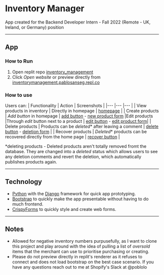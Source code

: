 # Inventory Manager

App created for the Backend Developer Intern - Fall 2022 (Remote - UK, Ireland, or Germany) position

---

## App

### How to Run
1. Open replit repo [inventory_management](https://replit.com/@PabloSanSeg/inventorymanagement?v=1)
2. Click *Open website* or preview directly from [inventorymanagement.pablosanseg.repl.co](https://inventorymanagement.pablosanseg.repl.co)

### How to use
Users can:
|  Functionality 	|  Action	|  Screenshots 	|
|---	|---	|---	|
|  View products in inventory 	|  Directly in homepage 	|  [homepage](https://screenshot.click/05-39-86333-76882.png) 	|
|  Create products 	|  *Add button* in homepage 	|  [add button](https://screenshot.click/05-40-69397-20518.png) - [new product form](https://screenshot.click/05-41-23771-39344.png)
|Edit products |Through *edit* button next to a product | [edit button](https://screenshot.click/05-43-44052-26502.png) - [edit product form](https://screenshot.click/05-44-36297-7004.png)|
|  Delete products	|  Products can be *deleted** after leaving a comment 	|   [delete button](https://screenshot.click/05-46-91843-31258.png) - [deletion form](https://screenshot.click/05-47-41206-59774.png)	|
| Recover products | *Deleted** products can be recovered directly from the home page | [recover button](https://screenshot.click/05-48-41526-38351.png) |

*deleting products - Deleted products aren't totally removed fromt the database. They are changed into a *deleted* status which allows users to see any deletion comments and revert the deletion, which automatically publishes products again.

--- 

## Technology

- [Python](https://www.python.org/) with the [Django](https://www.djangoproject.com/) framework for quick app prototyping.
- [Bootstrap](https://getbootstrap.com/) to quickly make the app presentable without having to do much frontend.
- [CrispyForms](https://django-crispy-forms.readthedocs.io/en/latest/) to quickly style and create web forms.

--- 

## Notes

- Allowed for negative inventory numbers purpusefully, as I want to clone this project and play around with the idea of pulling a list of *oversold* items that the merchant can use to prioritise purchasing or creating.
- Please do not preview directly in replit's renderer as it refuses to connect and does not load bootstrap on the best case scenario. If you have any questions reach out to me at Shopify's Slack at @poblolo